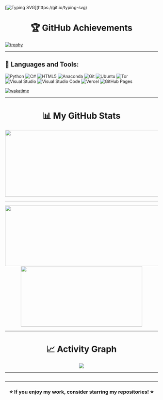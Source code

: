 [![Typing SVG](https://readme-typing-svg.herokuapp.com?font=Fira+Code&weight=600&size=20&pause=1000&color=F7B93E&center=true&vCenter=true&width=435&lines=Hey+there!+I'm+Daniel.;Welcome+to+my+GitHub!;I+love+coding+and+solving+problems.)](https://git.io/typing-svg)

<div align="center">
  <h1>🏆 GitHub Achievements</h1>
</div>

[![trophy](https://github-profile-trophy.vercel.app/?username=Daniel-191&theme=dracula)](https://github.com/ryo-ma/github-profile-trophy)

---

## 🚀 Languages and Tools:

![Python](https://img.shields.io/badge/python-3670A0?style=for-the-badge&logo=python&logoColor=ffdd54)
![C#](https://img.shields.io/badge/C%23-239120.svg?style=for-the-badge&logo=c-sharp&logoColor=white)
![HTML5](https://img.shields.io/badge/html5-%23E34F26.svg?style=for-the-badge&logo=html5&logoColor=white)
![Anaconda](https://img.shields.io/badge/Anaconda-%2344A833.svg?style=for-the-badge&logo=anaconda&logoColor=white)
![Git](https://img.shields.io/badge/GIT-E44C30?style=for-the-badge&logo=git&logoColor=white)
![Ubuntu](https://img.shields.io/badge/Ubuntu-E95420?style=for-the-badge&logo=ubuntu&logoColor=white)
![Tor](https://img.shields.io/badge/Tor-7D4698?style=for-the-badge&logo=Tor-Browser&logoColor=white)
![Visual Studio](https://img.shields.io/badge/Visual%20Studio-5C2D91.svg?style=for-the-badge&logo=visual-studio&logoColor=white)
![Visual Studio Code](https://img.shields.io/badge/Visual%20Studio%20Code-0078d7.svg?style=for-the-badge&logo=visual-studio-code&logoColor=white)
![Vercel](https://img.shields.io/badge/vercel-%23000000.svg?style=for-the-badge&logo=vercel&logoColor=white)
![GitHub Pages](https://img.shields.io/badge/github%20pages-121013?style=for-the-badge&logo=github&logoColor=white)

[![wakatime](https://wakatime.com/badge/user/61c0b7dc-025f-410d-a584-b3bb9ce0db9f.svg)](https://wakatime.com/@61c0b7dc-025f-410d-a584-b3bb9ce0db9f)

---

<div align="center">
  <h1>📊 My GitHub Stats</h1>
</div>

<p align="center">
  <img width="800" height="220" src="https://streak-stats.vercel.app?user=Daniel-191&theme=highcontrast&hide_border=true&border_radius=5&card_width=800">
</p>

---

<p align="center">
  <img width="600" height="200" src="https://github-readme-stats.vercel.app/api?username=Daniel-191&show_icons=true&theme=vision-friendly-dark">
  <img width="400" height="200" src="https://github-readme-stats.vercel.app/api/top-langs/?username=Daniel-191&size_weight=0.0005&count_weight=0.3&layout=compact&theme=vision-friendly-dark">
</p>

---

<div align="center">
  <h1>📈 Activity Graph</h1>
  <img src="https://github-readme-activity-graph.vercel.app/graph?username=Daniel-191&theme=github">
</div>

---

<div id="header" align="center">
  <img src="https://komarev.com/ghpvc/?username=Daniel-191&style=for-the-badge&color=orange" alt=""/>
</div>

---

<div align="center">
  <h3>⭐ If you enjoy my work, consider starring my repositories! ⭐</h3>
</div>
